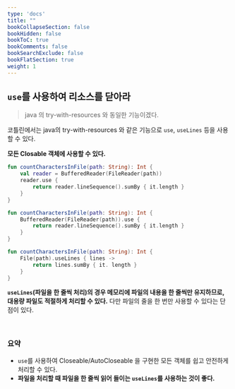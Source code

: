 ```yaml
---
type: 'docs'
title: ""
bookCollapseSection: false
bookHidden: false
bookToC: true
bookComments: false
bookSearchExclude: false
bookFlatSection: true
weight: 1
---
```


## `use`를 사용하여 리소스를 닫아라

> java 의 try-with-resources 와 동일한 기능이겠다.

코틀린에서는 java의 try-with-resources 와 같은 기능으로 `use`, `useLines` 등을 사용할 수 있다. 

**모든 Closable 객체에 사용할 수 있다.** 

```kotlin
fun countCharactersInFile(path: String): Int {
    val reader = BufferedReader(FileReader(path))
    reader.use {
        return reader.lineSequence().sumBy { it.length }
    }
}
```

```kotlin
fun countCharactersInFile(path: String): Int {
    BufferedReader(FileReader(path)).use {
        return reader.lineSequence().sumBy { it.length }
    }
}
```

```kotlin
fun countCharactersInFile(path: String): Int {
    File(path).useLines { lines ->
        return lines.sumBy { it. length }
    }
}
```

**`useLines`(파일을 한 줄씩 처리)의 경우 메모리에 파일의 내용을 한 줄씩만 유지하므로, 대용량 파일도 적절하게 처리할 수 있다.** 다만 파일의 줄을 한 번만 사용할 수 있다는 단점이 있다.

<br>

### 요약

- `use`를 사용하여 Closeable/AutoCloseable 을 구현한 모든 객체를 쉽고 안전하게 처리할 수 있다.
- **파일을 처리할 때 파일을 한 줄씩 읽어 들이는 `useLines`를 사용하는 것이 좋다.**